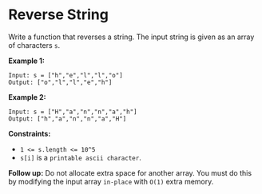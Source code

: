# Reverse String

Write a function that reverses a string. The input string is given as an array of characters ```s```.

**Example 1:**

```
Input: s = ["h","e","l","l","o"]
Output: ["o","l","l","e","h"]
```

**Example 2:**

```
Input: s = ["H","a","n","n","a","h"]
Output: ["h","a","n","n","a","H"]
```

**Constraints:**

- ```1 <= s.length <= 10^5```
- ```s[i]``` is a ```printable ascii character```.
 
**Follow up:** Do not allocate extra space for another array. You must do this by modifying the input array ```in-place``` with ```O(1)``` extra memory.